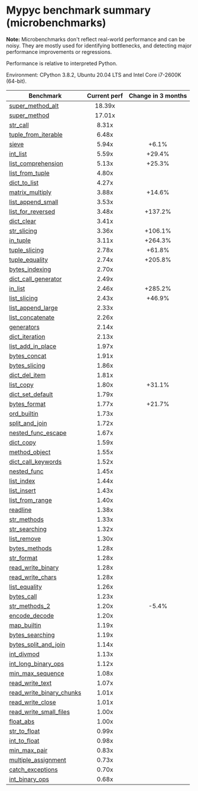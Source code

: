 # Mypyc benchmark summary (microbenchmarks)

**Note:** Microbenchmarks don't reflect real-world performance and can be noisy.
           They are mostly used for identifying bottlenecks, and detecting major performance
           improvements or regressions.

Performance is relative to interpreted Python.

Environment: CPython 3.8.2, Ubuntu 20.04 LTS and Intel Core i7-2600K (64-bit).

| Benchmark | Current perf | Change in 3 months |
| --- | :---: | :---: |
| [super_method_alt](benchmarks/super_method_alt.md) | 18.39x |  |
| [super_method](benchmarks/super_method.md) | 17.01x |  |
| [str_call](benchmarks/str_call.md) | 8.31x |  |
| [tuple_from_iterable](benchmarks/tuple_from_iterable.md) | 6.48x |  |
| [sieve](benchmarks/sieve.md) | 5.94x | +6.1% |
| [int_list](benchmarks/int_list.md) | 5.59x | +29.4% |
| [list_comprehension](benchmarks/list_comprehension.md) | 5.13x | +25.3% |
| [list_from_tuple](benchmarks/list_from_tuple.md) | 4.80x |  |
| [dict_to_list](benchmarks/dict_to_list.md) | 4.27x |  |
| [matrix_multiply](benchmarks/matrix_multiply.md) | 3.88x | +14.6% |
| [list_append_small](benchmarks/list_append_small.md) | 3.53x |  |
| [list_for_reversed](benchmarks/list_for_reversed.md) | 3.48x | +137.2% |
| [dict_clear](benchmarks/dict_clear.md) | 3.41x |  |
| [str_slicing](benchmarks/str_slicing.md) | 3.36x | +106.1% |
| [in_tuple](benchmarks/in_tuple.md) | 3.11x | +264.3% |
| [tuple_slicing](benchmarks/tuple_slicing.md) | 2.78x | +61.8% |
| [tuple_equality](benchmarks/tuple_equality.md) | 2.74x | +205.8% |
| [bytes_indexing](benchmarks/bytes_indexing.md) | 2.70x |  |
| [dict_call_generator](benchmarks/dict_call_generator.md) | 2.49x |  |
| [in_list](benchmarks/in_list.md) | 2.46x | +285.2% |
| [list_slicing](benchmarks/list_slicing.md) | 2.43x | +46.9% |
| [list_append_large](benchmarks/list_append_large.md) | 2.33x |  |
| [list_concatenate](benchmarks/list_concatenate.md) | 2.26x |  |
| [generators](benchmarks/generators.md) | 2.14x |  |
| [dict_iteration](benchmarks/dict_iteration.md) | 2.13x |  |
| [list_add_in_place](benchmarks/list_add_in_place.md) | 1.97x |  |
| [bytes_concat](benchmarks/bytes_concat.md) | 1.91x |  |
| [bytes_slicing](benchmarks/bytes_slicing.md) | 1.86x |  |
| [dict_del_item](benchmarks/dict_del_item.md) | 1.81x |  |
| [list_copy](benchmarks/list_copy.md) | 1.80x | +31.1% |
| [dict_set_default](benchmarks/dict_set_default.md) | 1.79x |  |
| [bytes_format](benchmarks/bytes_format.md) | 1.77x | +21.7% |
| [ord_builtin](benchmarks/ord_builtin.md) | 1.73x |  |
| [split_and_join](benchmarks/split_and_join.md) | 1.72x |  |
| [nested_func_escape](benchmarks/nested_func_escape.md) | 1.67x |  |
| [dict_copy](benchmarks/dict_copy.md) | 1.59x |  |
| [method_object](benchmarks/method_object.md) | 1.55x |  |
| [dict_call_keywords](benchmarks/dict_call_keywords.md) | 1.52x |  |
| [nested_func](benchmarks/nested_func.md) | 1.45x |  |
| [list_index](benchmarks/list_index.md) | 1.44x |  |
| [list_insert](benchmarks/list_insert.md) | 1.43x |  |
| [list_from_range](benchmarks/list_from_range.md) | 1.40x |  |
| [readline](benchmarks/readline.md) | 1.38x |  |
| [str_methods](benchmarks/str_methods.md) | 1.33x |  |
| [str_searching](benchmarks/str_searching.md) | 1.32x |  |
| [list_remove](benchmarks/list_remove.md) | 1.30x |  |
| [bytes_methods](benchmarks/bytes_methods.md) | 1.28x |  |
| [str_format](benchmarks/str_format.md) | 1.28x |  |
| [read_write_binary](benchmarks/read_write_binary.md) | 1.28x |  |
| [read_write_chars](benchmarks/read_write_chars.md) | 1.28x |  |
| [list_equality](benchmarks/list_equality.md) | 1.26x |  |
| [bytes_call](benchmarks/bytes_call.md) | 1.23x |  |
| [str_methods_2](benchmarks/str_methods_2.md) | 1.20x | -5.4% |
| [encode_decode](benchmarks/encode_decode.md) | 1.20x |  |
| [map_builtin](benchmarks/map_builtin.md) | 1.19x |  |
| [bytes_searching](benchmarks/bytes_searching.md) | 1.19x |  |
| [bytes_split_and_join](benchmarks/bytes_split_and_join.md) | 1.14x |  |
| [int_divmod](benchmarks/int_divmod.md) | 1.13x |  |
| [int_long_binary_ops](benchmarks/int_long_binary_ops.md) | 1.12x |  |
| [min_max_sequence](benchmarks/min_max_sequence.md) | 1.08x |  |
| [read_write_text](benchmarks/read_write_text.md) | 1.07x |  |
| [read_write_binary_chunks](benchmarks/read_write_binary_chunks.md) | 1.01x |  |
| [read_write_close](benchmarks/read_write_close.md) | 1.01x |  |
| [read_write_small_files](benchmarks/read_write_small_files.md) | 1.00x |  |
| [float_abs](benchmarks/float_abs.md) | 1.00x |  |
| [str_to_float](benchmarks/str_to_float.md) | 0.99x |  |
| [int_to_float](benchmarks/int_to_float.md) | 0.98x |  |
| [min_max_pair](benchmarks/min_max_pair.md) | 0.83x |  |
| [multiple_assignment](benchmarks/multiple_assignment.md) | 0.73x |  |
| [catch_exceptions](benchmarks/catch_exceptions.md) | 0.70x |  |
| [int_binary_ops](benchmarks/int_binary_ops.md) | 0.68x |  |
